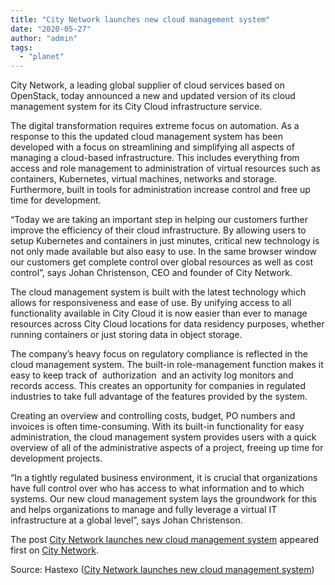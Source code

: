 ```yaml
---
title: "City Network launches new cloud management system"
date: "2020-05-27"
author: "admin"
tags: 
  - "planet"
---
```


City Network, a leading global supplier of cloud services based on OpenStack, today announced a new and updated version of its cloud management system for its City Cloud infrastructure service.

The digital transformation requires extreme focus on automation. As a response to this the updated cloud management system has been developed with a focus on streamlining and simplifying all aspects of managing a cloud-based infrastructure. This includes everything from access and role management to administration of virtual resources such as containers, Kubernetes, virtual machines, networks and storage. Furthermore, built in tools for administration increase control and free up time for development.

“Today we are taking an important step in helping our customers further improve the efficiency of their cloud infrastructure. By allowing users to setup Kubernetes and containers in just minutes, critical new technology is not only made available but also easy to use. In the same browser window our customers get complete control over global resources as well as cost control”, says Johan Christenson, CEO and founder of City Network.

The cloud management system is built with the latest technology which allows for responsiveness and ease of use. By unifying access to all functionality available in City Cloud it is now easier than ever to manage resources across City Cloud locations for data residency purposes, whether running containers or just storing data in object storage.

The company’s heavy focus on regulatory compliance is reflected in the cloud management system. The built-in role-management function makes it easy to keep track of  authorization  and an activity log monitors and records access. This creates an opportunity for companies in regulated industries to take full advantage of the features provided by the system.

Creating an overview and controlling costs, budget, PO numbers and invoices is often time-consuming. With its built-in functionality for easy administration, the cloud management system provides users with a quick overview of all of the administrative aspects of a project, freeing up time for development projects.

“In a tightly regulated business environment, it is crucial that organizations have full control over who has access to what information and to which systems. Our new cloud management system lays the groundwork for this and helps organizations to manage and fully leverage a virtual IT infrastructure at a global level”, says Johan Christenson.

The post [City Network launches new cloud management system](https://citynetwork.eu/pressreleases/city-network-launches-new-cloud-management-system/) appeared first on [City Network](https://citynetwork.eu).

Source: Hastexo ([City Network launches new cloud management system](https://citynetwork.eu/pressreleases/city-network-launches-new-cloud-management-system/))
